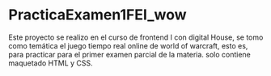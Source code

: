 # PracticaExamen1FEI_wow

Este proyecto se realizo en el curso de frontend I con digital House, se tomo como temática el juego tiempo real online de world of warcraft, esto es, para practicar para el primer examen parcial de la materia.
solo contiene maquetado HTML y CSS.
